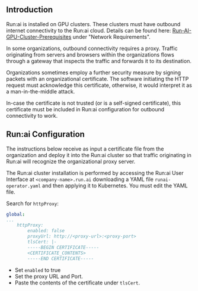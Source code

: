 ## Introduction

Run:ai is installed on GPU clusters. These clusters must have outbound internet connectivity to the Run:ai cloud. Details can be found here:  [Run-AI-GPU-Cluster-Prerequisites](cluster-prerequisites.md) under "Network Requirements".

In some organizations, outbound connectivity requires a proxy. Traffic originating from servers and browsers within the organizations flows through a gateway that inspects the traffic and forwards it to its destination.

Organizations sometimes employ a further security measure by signing packets with an organizational certificate.  The software initiating the HTTP request must acknowledge this certificate, otherwise, it would interpret it as a man-in-the-middle attack. 

In-case the certificate is not trusted (or is a self-signed certificate), this certificate must be included in Run:ai configuration for outbound connectivity to work.

## Run:ai Configuration

The instructions below receive as input a certificate file from the organization and deploy it into the Run:ai cluster so that traffic originating in Run:ai will recognize the organizational proxy server.

The Run:ai cluster installation is performed by accessing the Run:ai User Interface at `<company-name>.run.ai` downloading a YAML file ``runai-operator.yaml`` and then applying it to Kubernetes. You must edit the YAML file. 

Search for ``httpProxy``:

``` YAML
global:
...
    httpProxy:
        enabled: false
        proxyUrl: http://<proxy-url>:<proxy-port>
        tlsCert: |-
        -----BEGIN CERTIFICATE-----
        <CERTIFICATE_CONTENTS>
        -----END CERTIFICATE-----
```

* Set ``enabled`` to true 
* Set the proxy URL and Port.
* Paste the contents of the certificate under ``tlsCert``.
